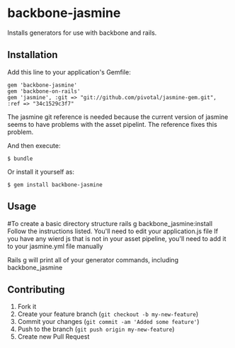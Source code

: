# backbone-jasmine
Installs generators for use with backbone and rails.

## Installation

Add this line to your application's Gemfile:

    gem 'backbone-jasmine'
    gem 'backbone-on-rails'
    gem 'jasmine', :git => "git://github.com/pivotal/jasmine-gem.git", :ref => "34c1529c3f7"

The jasmine git reference is needed because the current version of jasmine seems to have problems with the asset pipelint.  The reference fixes this problem.

And then execute:

    $ bundle

Or install it yourself as:

    $ gem install backbone-jasmine

## Usage

#To create a basic directory structure
rails g backbone_jasmine:install
Follow the instructions listed.  You'll need to edit your application.js file
If you have any wierd js that is not in your asset pipeline, you'll need to add it to your jasmine.yml file manually

Rails g will print all of your generator commands, including backbone_jasmine

## Contributing

1. Fork it
2. Create your feature branch (`git checkout -b my-new-feature`)
3. Commit your changes (`git commit -am 'Added some feature'`)
4. Push to the branch (`git push origin my-new-feature`)
5. Create new Pull Request

